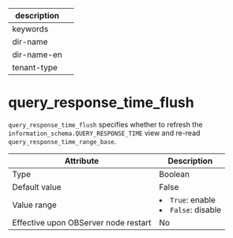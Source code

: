 |description||
|---|---|
|keywords||
|dir-name||
|dir-name-en||
|tenant-type||

# query_response_time_flush

`query_response_time_flush` specifies whether to refresh the `information_schema.QUERY_RESPONSE_TIME` view and re-read `query_response_time_range_base`.

| **Attribute** | **Description** |
| --- | --- |
| Type | Boolean |
| Default value | False |
| Value range | <li>`True`: enable<li>`False`: disable |
| Effective upon OBServer node restart | No |
